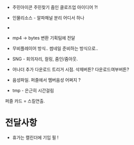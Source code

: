 
- 주민아이콘 주민찾기 줌인 클로즈업 아이디어 ?!
- 인물리소스 - 알파채널 분리 어디서 하나
-  
- mp4 -> bytes 변환  기획팀에 전달
- 무비플레이어 방식.. 썸네일 준비하는 방식으로..

- SNG - 회의자리, 컬링, 줌인/줌아웃.
- 어나더 추가 다운로드 트리거 시점. 삭제버튼? 다운로드여부버튼?

- 음성파일. 퍼즐에서 멤버음성 어쩌지 ?
- tmp - 은근히 시간걸림



퍼즐 카드 = 스킬연출. 




# 전달사항
 - 휴가는 캘린더에 기입 필 !